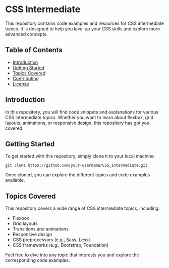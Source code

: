 # CSS Intermediate

This repository contains code examples and resources for CSS intermediate topics. It is designed to help you level up your CSS skills and explore more advanced concepts.

## Table of Contents

- [Introduction](#introduction)
- [Getting Started](#getting-started)
- [Topics Covered](#topics-covered)
- [Contributing](#contributing)
- [License](#license)

## Introduction

In this repository, you will find code snippets and explanations for various CSS intermediate topics. Whether you want to learn about flexbox, grid layouts, animations, or responsive design, this repository has got you covered.

## Getting Started

To get started with this repository, simply clone it to your local machine:

```
git clone https://github.com/your-username/CSS_Intermediate.git
```

Once cloned, you can explore the different topics and code examples available.

## Topics Covered

This repository covers a wide range of CSS intermediate topics, including:

- Flexbox
- Grid layouts
- Transitions and animations
- Responsive design
- CSS preprocessors (e.g., Sass, Less)
- CSS frameworks (e.g., Bootstrap, Foundation)

Feel free to dive into any topic that interests you and explore the corresponding code examples.

